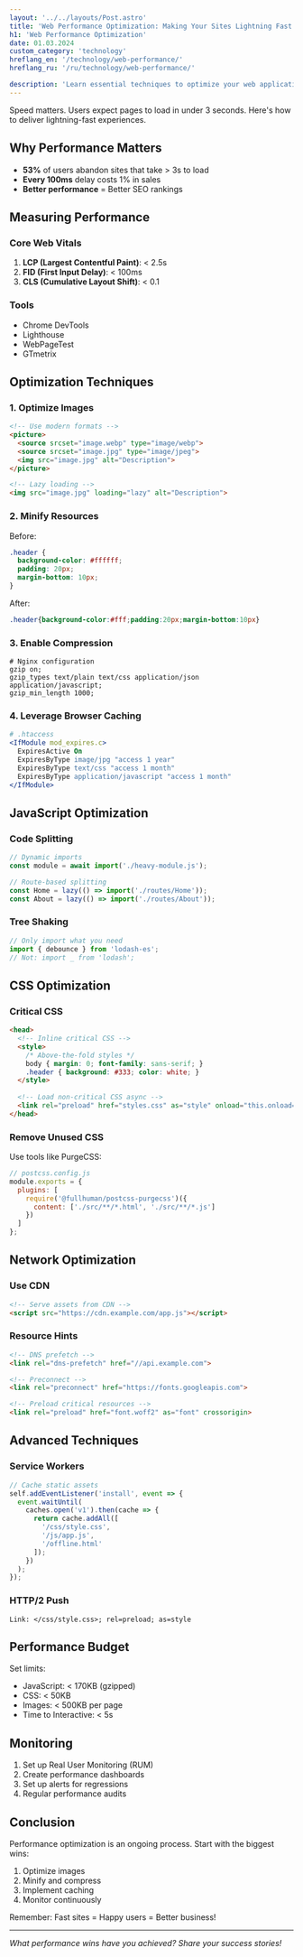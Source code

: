 ```yaml
---
layout: '../../layouts/Post.astro'
title: 'Web Performance Optimization: Making Your Sites Lightning Fast'
h1: 'Web Performance Optimization'
date: 01.03.2024
custom_category: 'technology'
hreflang_en: '/technology/web-performance/'
hreflang_ru: '/ru/technology/web-performance/'

description: 'Learn essential techniques to optimize your web applications for speed and better user experience.'
---
```


Speed matters. Users expect pages to load in under 3 seconds. Here's how to deliver lightning-fast experiences.
## Why Performance Matters

- **53%** of users abandon sites that take > 3s to load
- **Every 100ms** delay costs 1% in sales
- **Better performance** = Better SEO rankings

## Measuring Performance

### Core Web Vitals

1. **LCP (Largest Contentful Paint)**: < 2.5s
2. **FID (First Input Delay)**: < 100ms
3. **CLS (Cumulative Layout Shift)**: < 0.1

### Tools

- Chrome DevTools
- Lighthouse
- WebPageTest
- GTmetrix

## Optimization Techniques

### 1. Optimize Images

```html
<!-- Use modern formats -->
<picture>
  <source srcset="image.webp" type="image/webp">
  <source srcset="image.jpg" type="image/jpeg">
  <img src="image.jpg" alt="Description">
</picture>

<!-- Lazy loading -->
<img src="image.jpg" loading="lazy" alt="Description">
```

### 2. Minify Resources

Before:
```css
.header {
  background-color: #ffffff;
  padding: 20px;
  margin-bottom: 10px;
}
```

After:
```css
.header{background-color:#fff;padding:20px;margin-bottom:10px}
```

### 3. Enable Compression

```nginx
# Nginx configuration
gzip on;
gzip_types text/plain text/css application/json application/javascript;
gzip_min_length 1000;
```

### 4. Leverage Browser Caching

```apache
# .htaccess
<IfModule mod_expires.c>
  ExpiresActive On
  ExpiresByType image/jpg "access 1 year"
  ExpiresByType text/css "access 1 month"
  ExpiresByType application/javascript "access 1 month"
</IfModule>
```

## JavaScript Optimization

### Code Splitting

```javascript
// Dynamic imports
const module = await import('./heavy-module.js');

// Route-based splitting
const Home = lazy(() => import('./routes/Home'));
const About = lazy(() => import('./routes/About'));
```

### Tree Shaking

```javascript
// Only import what you need
import { debounce } from 'lodash-es';
// Not: import _ from 'lodash';
```

## CSS Optimization

### Critical CSS

```html
<head>
  <!-- Inline critical CSS -->
  <style>
    /* Above-the-fold styles */
    body { margin: 0; font-family: sans-serif; }
    .header { background: #333; color: white; }
  </style>
  
  <!-- Load non-critical CSS async -->
  <link rel="preload" href="styles.css" as="style" onload="this.onload=null;this.rel='stylesheet'">
</head>
```

### Remove Unused CSS

Use tools like PurgeCSS:
```javascript
// postcss.config.js
module.exports = {
  plugins: [
    require('@fullhuman/postcss-purgecss')({
      content: ['./src/**/*.html', './src/**/*.js']
    })
  ]
};
```

## Network Optimization

### Use CDN

```html
<!-- Serve assets from CDN -->
<script src="https://cdn.example.com/app.js"></script>
```

### Resource Hints

```html
<!-- DNS prefetch -->
<link rel="dns-prefetch" href="//api.example.com">

<!-- Preconnect -->
<link rel="preconnect" href="https://fonts.googleapis.com">

<!-- Preload critical resources -->
<link rel="preload" href="font.woff2" as="font" crossorigin>
```

## Advanced Techniques

### Service Workers

```javascript
// Cache static assets
self.addEventListener('install', event => {
  event.waitUntil(
    caches.open('v1').then(cache => {
      return cache.addAll([
        '/css/style.css',
        '/js/app.js',
        '/offline.html'
      ]);
    })
  );
});
```

### HTTP/2 Push

```
Link: </css/style.css>; rel=preload; as=style
```

## Performance Budget

Set limits:
- JavaScript: < 170KB (gzipped)
- CSS: < 50KB
- Images: < 500KB per page
- Time to Interactive: < 5s

## Monitoring

1. Set up Real User Monitoring (RUM)
2. Create performance dashboards
3. Set up alerts for regressions
4. Regular performance audits

## Conclusion

Performance optimization is an ongoing process. Start with the biggest wins:

1. Optimize images
2. Minify and compress
3. Implement caching
4. Monitor continuously

Remember: Fast sites = Happy users = Better business!

---

*What performance wins have you achieved? Share your success stories!* 